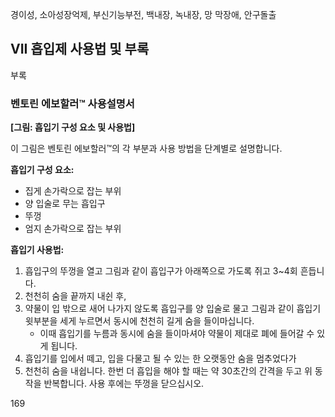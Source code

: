 경이성, 소아성장억제,
부신기능부전,
백내장, 녹내장, 망
막장애, 안구돌출

## VII 흡입제 사용법 및 부록

부록

### 벤토린 에보할러™ 사용설명서

**[그림: 흡입기 구성 요소 및 사용법]**

이 그림은 벤토린 에보할러™의 각 부분과 사용 방법을 단계별로 설명합니다.

**흡입기 구성 요소:**
*   집게 손가락으로 잡는 부위
*   양 입술로 무는 흡입구
*   뚜껑
*   엄지 손가락으로 잡는 부위

**흡입기 사용법:**

1.  흡입구의 뚜껑을 열고 그림과 같이 흡입구가 아래쪽으로 가도록 쥐고 3~4회 흔듭니다.
2.  천천히 숨을 끝까지 내쉰 후,
3.  약물이 입 밖으로 새어 나가지 않도록 흡입구를 양 입술로 물고 그림과 같이 흡입기 윗부분을 세게 누르면서 동시에 천천히 길게 숨을 들이마십니다.
    *   이때 흡입기를 누름과 동시에 숨을 들이마셔야 약물이 제대로 폐에 들어갈 수 있게 됩니다.
4.  흡입기를 입에서 떼고, 입을 다물고 될 수 있는 한 오랫동안 숨을 멈추었다가
5.  천천히 숨을 내쉽니다. 한번 더 흡입을 해야 할 때는 약 30초간의 간격을 두고 위 동작을 반복합니다. 사용 후에는 뚜껑을 닫으십시오.

<PAGE>169